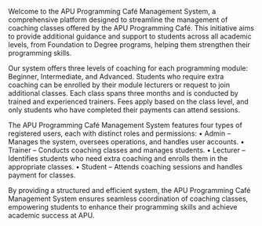 Welcome to the APU Programming Café Management System, a comprehensive platform designed to streamline the management of coaching classes offered by the APU Programming Café. This initiative aims to provide additional guidance and support to students across all academic levels, from Foundation to Degree programs, helping them strengthen their programming skills.

Our system offers three levels of coaching for each programming module: Beginner, Intermediate, and Advanced. Students who require extra coaching can be enrolled by their module lecturers or request to join additional classes. Each class spans three months and is conducted by trained and experienced trainers. Fees apply based on the class level, and only students who have completed their payments can attend sessions.

The APU Programming Café Management System features four types of registered users, each with distinct roles and permissions:
	•	Admin – Manages the system, oversees operations, and handles user accounts.
	•	Trainer – Conducts coaching classes and manages students.
	•	Lecturer – Identifies students who need extra coaching and enrolls them in the appropriate classes.
	•	Student – Attends coaching sessions and handles payment for classes.

By providing a structured and efficient system, the APU Programming Café Management System ensures seamless coordination of coaching classes, empowering students to enhance their programming skills and achieve academic success at APU.
